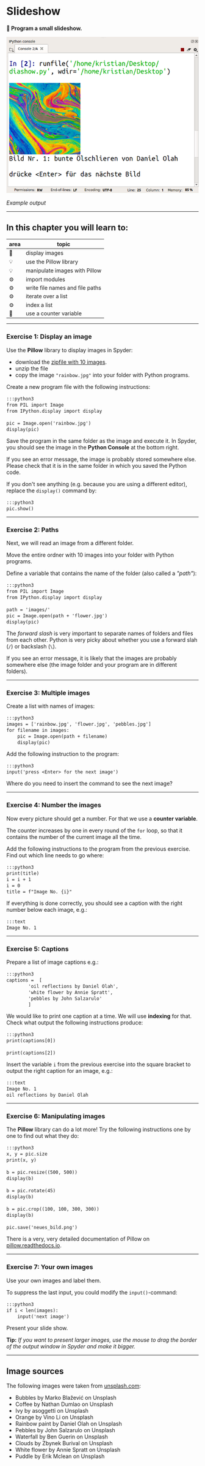 
# Slideshow

**🎯 Program a small slideshow.**

![Beispielausgabe](../images/slideshow.png)

*Example output*

----

## In this chapter you will learn to:

| area | topic |
|---------|-------|
| 💼 | display images |
| 💡 | use the Pillow library |
| 💡 | manipulate images with Pillow |
| ⚙ | import modules |
| ⚙ | write file names and file paths |
| ⚙ | iterate over a list |
| ⚙ | index a list |
| 🔀 | use a counter variable |

----

### Exercise 1: Display an image

Use the **Pillow** library to display images in Spyder:

* download the [zipfile with 10 images](../images/ten_images.zip).
* unzip the file
* copy the image `"rainbow.jpg"` into your folder with Python programs.

Create a new program file with the following instructions:

    :::python3
    from PIL import Image
    from IPython.display import display

    pic = Image.open('rainbow.jpg')
    display(pic)

Save the program in the same folder as the image and execute it.
In Spyder, you should see the image in the **Python Console** at the bottom right.

If you see an error message, the image is probably stored somewhere else.
Please check that it is in the same folder in which you saved the Python code.

If you don't see anything (e.g. because you are using a different editor), replace the `display()` command by:

    :::python3
    pic.show()

----

### Exercise 2: Paths

Next, we will read an image from a different folder.

Move the entire ordner with 10 images into your folder with Python programs.

Define a variable that contains the name of the folder (also called a *"path"*):

    :::python3
    from PIL import Image
    from IPython.display import display

    path = 'images/'
    pic = Image.open(path + 'flower.jpg')
    display(pic)

The *forward slash* is very important to separate names of folders and files from each other.
Python is very picky about whether you use a forward slah (`/`) or backslash (`\`).

If you see an error message, it is likely that the images are probably somewhere else (the image folder and your program are in different folders).

----

### Exercise 3: Multiple images

Create a list with names of images:

    :::python3
    images = ['rainbow.jpg', 'flower.jpg', 'pebbles.jpg']
    for filename in images:
        pic = Image.open(path + filename)
        display(pic)

Add the following instruction to the program:

    :::python3
    input('press <Enter> for the next image')

Where do you need to insert the command to see the next image?

----

### Exercise 4: Number the images

Now every picture should get a number.
For that we use a **counter variable**.

The counter increases by one in every round of the `for` loop, so that it contains the number of the current image all the time.

Add the following instructions to the program from the previous exercise. Find out which line needs to go where:

    :::python3
    print(title)
    i = i + 1
    i = 0
    title = f"Image No. {i}"

If everything is done correctly, you should see a caption with the right number below each image, e.g.:

    :::text
    Image No. 1

----

### Exercise 5: Captions

Prepare a list of image captions e.g.:

    :::python3
    captions =  [
            'oil reflections by Daniel Olah',
            'white flower by Annie Spratt',
            'pebbles by John Salzarulo'
            ]

We would like to print one caption at a time.
We will use **indexing** for that.
Check what output the following instructions produce:

    :::python3
    print(captions[0])

    print(captions[2])

Insert the variable `i` from the previous exercise into the square bracket to output the right caption for an image, e.g.:

    :::text
    Image No. 1
    oil reflections by Daniel Olah

----

### Exercise 6: Manipulating images

The **Pillow** library can do a lot more!
Try the following instructions one by one to find out what they do:

    :::python3
    x, y = pic.size
    print(x, y)

    b = pic.resize((500, 500))
    display(b)

    b = pic.rotate(45)
    display(b)

    b = pic.crop((100, 100, 300, 300))
    display(b)

    pic.save('neues_bild.png')

There is a very, very detailed documentation of Pillow on [pillow.readthedocs.io](https://pillow.readthedocs.io).

----

### Exercise 7: Your own images

Use your own images and label them.

To suppress the last input, you could modify the `input()`-command:

    :::python3
    if i < len(images):
        input('next image')

Present your slide show.

**Tip:** *If you want to present larger images, use the mouse to drag the border of the output window in Spyder and make it bigger.*

----

## Image sources

The following images were taken from [unsplash.com](https://unsplash.com):

* Bubbles by Marko Blažević on Unsplash
* Coffee by Nathan Dumlao on Unsplash
* Ivy by asoggetti on Unsplash
* Orange by Vino Li on Unsplash
* Rainbow paint by Daniel Olah on Unsplash
* Pebbles by John Salzarulo on Unsplash
* Waterfall by Ben Guerin on Unsplash
* Clouds by Zbynek Burival on Unsplash
* White flower by Annie Spratt on Unsplash
* Puddle by Erik Mclean on Unsplash
